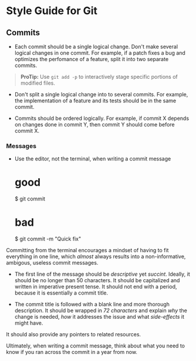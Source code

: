 # Style Guide for Git

## Commits

- Each commit should be a single logical change. Don't make several logical changes in one commit. For example, if a patch fixes a bug and optimizes the perfomance of a feature, split it into two separate commits.

> **ProTip:** Use `git add -p` to interactively stage specific portions of modified files.

- Don't split a single logical change into to several commits. For example, the implementation of a feature and its tests should be in the same commit.

- Commits should be ordered logically. For example, if commit X depends on changes done in commit Y, then commit Y should come before commit X.

### Messages

- Use the editor, not the terminal, when writing a commit message

	# good 
	$ git commit

	# bad
	$ git commit -m "Quick fix" 

Committing from the terminal encourages a mindset of having to fit everything in one line, which *almost* always results into a non-informative, ambigous, useless commit messages.

- The first line of the message should be *descriptive* yet *succint*. Ideally, it should be no longer than 50 characters. It should be capitalized and written in imperative present tense. It should not end with a period, because it is essentially a commit title. 

- The commit title is followed with a blank line and more thorough description. It should be wrapped in *72 characters* and explain *why* the change is needed, *how* it addresses the issue and what *side-effects* it might have.

It should also provide any pointers to related resources.

Ultimately, when writing a commit message, think about what you need to know if you ran across the commit in a year from now.
